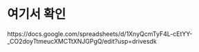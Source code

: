 <h1>여기서 확인</h1>
https://docs.google.com/spreadsheets/d/1XnyQcmTyF4L-cEtYY-_CO2doyTtmeucXMCTtXNJGPgQ/edit?usp=drivesdk
